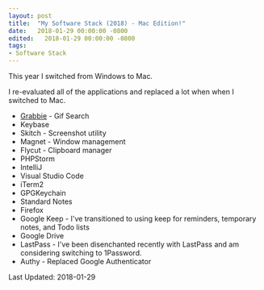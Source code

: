 ```yaml
---
layout: post
title:  "My Software Stack (2018) - Mac Edition!"
date:   2018-01-29 00:00:00 -0800
edited:   2018-01-29 00:00:00 -0800
tags:
- Software Stack
---
```


This year I switched from Windows to Mac. 

I re-evaluated all of the applications and replaced a lot when when I switched to Mac.

* [Grabbie](https://itunes.apple.com/us/app/grabbie/id1039705526) - Gif Search
* Keybase
* Skitch - Screenshot utility
* Magnet - Window management
* Flycut - Clipboard manager
* PHPStorm
* IntelliJ
* Visual Studio Code
* iTerm2
* GPGKeychain
* Standard Notes
* Firefox
* Google Keep - I've transitioned to using keep for reminders, temporary notes, and Todo lists
* Google Drive
* LastPass - I've been disenchanted recently with LastPass and am considering switching to 1Password.
* Authy - Replaced Google Authenticator

Last Updated: 2018-01-29